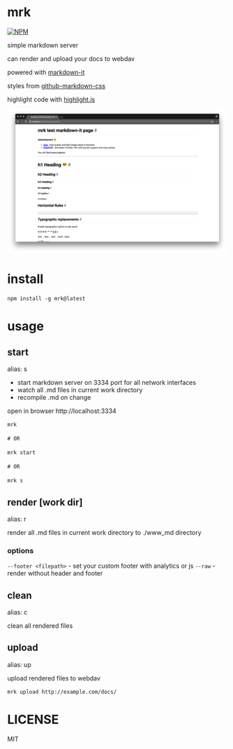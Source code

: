 # mrk

[![NPM](https://nodei.co/npm/mrk.png?downloads=true&downloadRank=true&stars=true)](https://nodei.co/npm/mrk/)

simple markdown server

can render and upload your docs to webdav

powered with [markdown-it](https://github.com/markdown-it/markdown-it)

styles from [github-markdown-css](https://github.com/sindresorhus/github-markdown-css)

highlight code with [highlight.js](https://highlightjs.org/)

![img](docs/screenshot.png)

# install

```
npm install -g mrk@latest
```

# usage

## start

alias: s

- start markdown server on 3334 port for all network interfaces
- watch all .md files in current work directory
- recompile .md on change

open in browser http://localhost:3334

```
mrk

# OR

mrk start

# OR

mrk s
```

## render [work dir]

alias: r

render all .md files in current work directory to ./www_md directory

### options

`--footer <filepath>` - set your custom footer with analytics or js
`--raw` - render without header and footer

## clean

alias: c

clean all rendered files

## upload <webdav-url>

alias: up

upload rendered files to webdav

```
mrk upload http://example.com/docs/
```

# LICENSE

MIT
